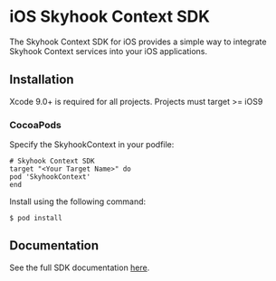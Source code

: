 # iOS Skyhook Context SDK

The Skyhook Context SDK for iOS provides a simple way to integrate Skyhook Context services into your iOS applications.

## Installation

Xcode 9.0+ is required for all projects. Projects must target >= iOS9

### CocoaPods

Specify the SkyhookContext in your podfile:

```
# Skyhook Context SDK
target "<Your Target Name>" do
pod 'SkyhookContext'
end
```

Install using the following command:

```
$ pod install
```

## Documentation

See the full SDK documentation [here](http://www.skyhookwireless.com/developers).

